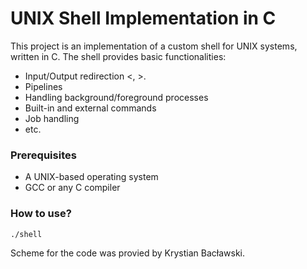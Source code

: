 # UNIX Shell Implementation in C

This project is an implementation of a custom shell for UNIX systems, written in C. 
The shell provides basic functionalities:
- Input/Output redirection <, >.
- Pipelines
- Handling background/foreground processes
- Built-in and external commands
- Job handling
- etc.

### Prerequisites
- A UNIX-based operating system
- GCC or any C compiler

### How to use?
```./shell```



Scheme for the code was provied by Krystian Bacławski.
